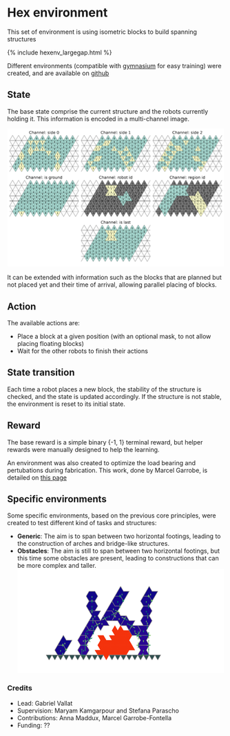 # Hex environment
This set of environment is using isometric blocks to build spanning structures

{% include hexenv_largegap.html %}

Different environments (compatible with [gymnasium](https://gymnasium.farama.org/) for easy training) were created, and are available on [github](https://github.com/sycamore-lab-EPFL/StaticSimulatorEnvs/tree/master)

## State
The base state comprise the current structure and the robots currently holding it. This information is encoded in a multi-channel image. 

![State example](./assets/images/OI.png "Example of a state, with the current structure and the robots holding it")

It can be extended with information such as the blocks that are planned but not placed yet and their time of arrival, allowing parallel placing of blocks.
## Action

The available actions are:
* Place a block at a given position (with an optional mask, to not allow placing floating blocks)
* Wait for the other robots to finish their actions
## State transition
Each time a robot places a new block, the stability of the structure is checked, and the state is updated accordingly. If the structure is not stable, the environment is reset to its initial state.
## Reward
The base reward is a simple binary {-1, 1} terminal reward, but helper rewards were manually designed to help the learning. 

An environment was also created to optimize the load bearing and pertubations during fabrication. This work, done by Marcel Garrobe, is detailed on [this page]()

## Specific environments

Some specific environments, based on the previous core principles, were created to test different kind of tasks and structures:
* **Generic**: The aim is to span between two horizontal footings, leading to the construction of arches and bridge-like structures.
* **Obstacles**: The aim is still to span between two horizontal footings, but this time some obstacles are present, leading to constructions that can be more complex and taller.
![Structure with obstacles](./assets/images/structure_obstacles.png "Example of a structure with obstacles, where the robots have to avoid the red blocks while covering the yellow area")


### Credits
* Lead: Gabriel Vallat
* Supervision: Maryam Kamgarpour and Stefana Parascho
* Contributions: Anna Maddux, Marcel Garrobe-Fontella
* Funding: ??
